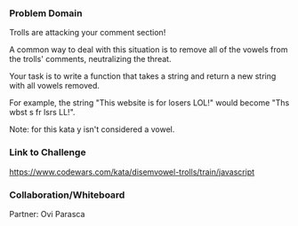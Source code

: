 ### Problem Domain

Trolls are attacking your comment section!

A common way to deal with this situation is to remove all of the vowels from the trolls' comments, neutralizing the threat.

Your task is to write a function that takes a string and return a new string with all vowels removed.

For example, the string "This website is for losers LOL!" would become "Ths wbst s fr lsrs LL!".

Note: for this kata y isn't considered a vowel.

### Link to Challenge

https://www.codewars.com/kata/disemvowel-trolls/train/javascript

### Collaboration/Whiteboard

Partner: Ovi Parasca